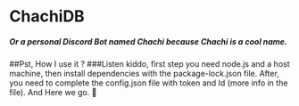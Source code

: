 # ChachiDB
##### Or a personal Discord Bot named Chachi because Chachi is a cool name. 

##Pst, How I use it ?
###Listen kiddo, first step you need node.js and a host machine, then install dependencies with the package-lock.json file. After, you need to complete the config.json file with token and Id (more info in the file). And Here we go. 🍄
